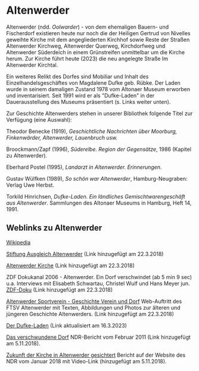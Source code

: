 # Altenwerder

Altenwerder (ndd. *Oolwarder*) - von dem ehemaligen Bauern- und Fischerdorf existieren heute nur noch die der Heiligen Gertrud von Nivelles geweihte Kirche mit dem angegliederten Kirchhof sowie Reste der Straßen Altenwerder Kirchweg, Altenwerder Querweg, Kirchdorfweg und Altenwerder Süderdeich in einem Grünstreifen unmittelbar um die Kirche herum. Zur Kirche führt heute (2023) die neu angelegte Straße Im Altenwerder Kirchtal.

Ein weiteres Relikt des Dorfes sind Mobiliar und Inhalt des Einzelhandelsgeschäftes von Magdalene Dufke geb. Rübke. Der Laden wurde in seinem damaligen Zustand 1978 vom Altonaer Museum erworben und inventarisiert. Seit 1991 wird er als "Dufke-Laden" in der Dauerausstellung des Museums präsentiert (s. Links weiter unten).

Zur Geschichte Altenwerders stehen in unserer Bibliothek folgende Titel zur Verfügung (eine Auswahl):

Theodor Benecke (1919), *Geschichtliche Nachrichten über Moorburg, Finkenwärder, Altenwerder, Lauenbruch usw.*

Broockmann/Zapf (1996), *Süderelbe. Region der Gegensätze*, 1986 (Kapitel zu Altenwerder).

Eberhard Postel (1995), *Landarzt in Altenwerder. Erinnerungen*.

Gustav Wülfken (1989), *So schön war Altenwerder*, Hamburg-Neugraben: Verlag Uwe Herbst.

Torkild Hinrichsen, *Dufke-Laden. Ein ländliches Gemischtwarengeschäft aus Altenwerder*. Sammlungen des Altonaer Museums in Hamburg, Heft 14, 1991.




## Weblinks zu Altenwerder
[Wikipedia](https://de.wikipedia.org/wiki/Hamburg-Altenwerder)

[Stiftung Ausgleich Altenwerder](http://stiftung-ausgleich-altenwerder.de) (Link hinzugefügt am 22.3.2018)

[Altenwerder Kirche](http://kirchesuederelbe.de/altenwerder) (Link hinzugefügt am 22.3.2018)

ZDF Dokukanal 2006 - Altenwerder. Ein Dorf verschwindet (ab 5 min 9 sec)
u.a. Interviews mit Elisabeth Schwartau, Christel Wulf und Hans Meyer jun.
[ZDF-Doku](https://www.youtube.com/watch?v=o2uAL2pe3xk) (Link hinzugefügt am 22.3.2018)

[Altenwerder Sportverein - Geschichte Verein und Dorf](http://ftsv-altenwerder.de/index.php/verein2/geschichte/2015-01-18-20-51-59)
Web-Auftritt des FTSV Altenwerder mit Texten, Abbildungen und Photos zur älteren und jüngeren Geschichte Altenwerders. (Link hinzugefügt am 22.3.2018)

[Der Dufke-Laden](https://shmh.de/ausstellungen/dufke-laden/) (Link aktualisiert am 16.3.2023)

[Das verschwundene Dorf](https://www.ndr.de/kultur/geschichte/schauplaetze/Das-verschwundene-Dorf,altenwerder101.html) NDR-Bericht vom Februar 2011 (Link hinzugefügt am 5.11.2018).

[Zukunft der Kirche in Altenwerder gesichtert](https://www.ndr.de/nachrichten/hamburg/Zukunft-fuer-Kirche-in-Altenwerder-gesichert,altenwerder122.html) Bericht auf der Website des NDR vom Januar 2018 mit Video-Link (hinzugefügt am 5.11.2018).
